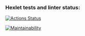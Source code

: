 ### Hexlet tests and linter status:
[![Actions Status](https://github.com/SafychCSS/php-project-45/workflows/hexlet-check/badge.svg)](https://github.com/SafychCSS/php-project-45/actions)

[![Maintainability](https://api.codeclimate.com/v1/badges/0b522a79deb76bf7432f/maintainability)](https://codeclimate.com/github/SafychCSS/php-project-45/maintainability)